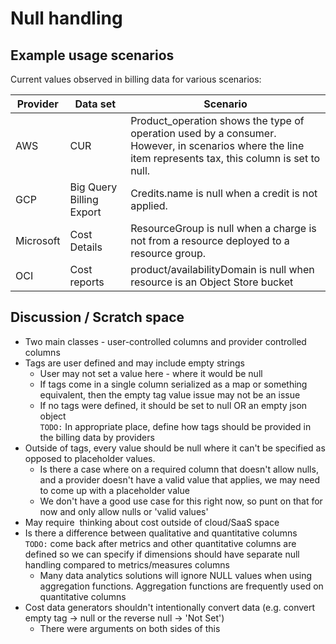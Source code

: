 # Null handling

## Example usage scenarios

Current values observed in billing data for various scenarios:

| Provider  | Data set                 | Scenario                                                                                |
|-----------|--------------------------|-----------------------------------------------------------------------------------------|
| AWS       | CUR                      | Product_operation shows the type of operation used by a consumer. <br>However, in scenarios where the line item represents tax, this column is set to null. |
| GCP       | Big Query Billing Export | Credits.name is null when a credit is not applied.                                      |
| Microsoft | Cost Details             | ResourceGroup is null when a charge is not from a resource deployed to a resource group.|
| OCI       | Cost reports             | product/availabilityDomain is null when resource is an Object Store bucket              |

## Discussion / Scratch space

- Two main classes - user-controlled columns and provider controlled columns
- Tags are user defined and may include empty strings
  - User may not set a value here - where it would be null
  - If tags come in a single column serialized as a map or something equivalent, then the empty tag value issue may not be an issue
  - If no tags were defined, it should be set to null OR an empty json object<br>
    `TODO:` In appropriate place, define how tags should be provided in the billing data by providers
- Outside of tags, every value should be null where it can't be specified as opposed to placeholder values.
  - Is there a case where on a required column that doesn't allow nulls, and a provider doesn't have a valid value that applies, we may need to come up with a placeholder value
  - We don't have a good use case for this right now, so punt on that for now and only allow nulls or 'valid values'
- May require  thinking about cost outside of cloud/SaaS space
- Is there a difference between qualitative and quantitative columns<br>
    `TODO:` come back after metrics and other quantitative columns are defined so we can specify if dimensions should have separate null handling compared to metrics/measures columns
  - Many data analytics solutions will ignore NULL values when using aggregation functions. Aggregation functions are frequently used on quantitative columns
- Cost data generators shouldn't intentionally convert data (e.g. convert empty tag -> null or the reverse null -> 'Not Set')
  - There were arguments on both sides of this
